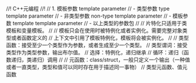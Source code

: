 //! C++元编程
//!
// 1. 模板参数 template parameter
// - 类型参数 type template parameter
// - 非类型参数 non-type template parameter
// - 模板参数 template template parameter
// - 以上类型的参数包
//
// 片特化只适用于类模板和变量模板。
// 
// 模板只会在使用时被特例化或者实例化。需要完整对象类型或者函数定义的
// 上下文中引用了模板特例化，模板将会被实例化。
//
// 类型函数：接受至少一个类型作为参数，或者生成至少一个类型。
// 类型谓词：接受类型作为类型参数，输出布尔值。
// 选择：特例化，递归继承
// 循环：递归（函数递归，类递归）调用
//
// 元函数：class/struct，一般只定义一个输出（一种值或者一直类型，类型和值可以同时存在用于描述同一事物）
// 类型元函数、值元函数
